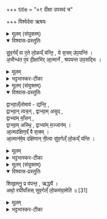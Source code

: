 +++
title = "०९ दीक्षा उपसदं च"

+++
विश्वेदेवा ऋषयः

<details><summary>मूलम् (संयुक्तम्)</summary>

सु॒व॒र्गव्ँवा ए॒ते लो॒कय्ँय॑न्ति॒ ये स॒त्त्रमु॑प॒यन्त्य॒भीन्ध॑त ए॒व दी॒क्षाभि॑रा॒त्मानँ॑ श्रपयन्त उप॒सद्भि॒र्...
</details>

<details open><summary>विश्वास-प्रस्तुतिः</summary>

सु॒व॒र्गव्ँ वा ए॒ते लो॒कय्ँ य॑न्ति॒ , ये स॒त्रम् उ॑प॒यन्ति॑ ।  
अ॒भीन्ध॑त ए॒व दी॒क्षाभि॑र् आ॒त्मानँ॑ , श्रपयन्त उप॒सद्भिः ।
</details>

<details><summary>मूलम्</summary>

सु॒व॒र्गव्ँ वा ए॒ते लो॒कय्ँ य॑न्ति॒ , ये स॒त्रम् उ॑प॒यन्ति॑ ।  
अ॒भीन्ध॑त ए॒व दी॒क्षाभि॑र् आ॒त्मानँ॑ , श्रपयन्त उप॒सद्भिः ।
</details>

<details><summary>भट्टभास्कर-टीका</summary>

1अष्टमे संवत्सरसत्रस्य दीक्षाकाल उक्तः । अथ नवमे दीक्षा उपसदश्चोच्यन्ते । ता उभयीर्विधत्ते - सुवर्गं वा इति ॥ यत्रानुष्ठायिनः स्वर्गं गच्छन्ति... तायै दीक्षाभिरात्मानं स्वेदेहमभीन्धत एव सर्वतो ज्वलयत्येव । उपसद्भिस्तु श्रपयन्ते स्वदेहं पचन्ति । तस्माद्दीक्षा उपसदश्चानुष्ठेया इति विध्युन्नयः । यदि द्वादशाहविकृतित्वेन प्राप्ताः तदाऽपि विकृतिलिङ्गत्वाय स्तुतये वा तदनुवादोऽस्तु ॥
</details>

<details><summary>मूलम् (संयुक्तम्)</summary>

द्वाभ्या॒ल्ँलोमाव॑ द्यन्ति॒ द्वाभ्या॒न्त्वच॒न्द्वाभ्या॒मसृ॒द्द्वाभ्या॑म्माँ॒सन्द्वाभ्या॒मस्थि॒ द्वाभ्या॑म्म॒ज्जान॑मा॒त्मद॑क्षिण॒व्ँवै स॒त्त्रमा॒त्मान॑मे॒व दक्षि॑णान्नी॒त्वा सु॑व॒र्गल्ँलो॒कय्ँय॑न्ति॒
</details>

<details open><summary>विश्वास-प्रस्तुतिः</summary>

द्वाभ्या॒ल्ँलोमाव॑ - द्यन्ति॒ ,  
द्वाभ्या॒न् त्वच॒न् ,
द्वाभ्या॒म् असृ॒द् ,  
द्वाभ्या॑म् माँ॒सन् ,  
द्वाभ्या॒म् अस्थि॒ ,
द्वाभ्या॑म् म॒ज्जान॑म् ।  
आ॒त्मद॑क्षिण॒व्ँ वै स॒त्त्रम् ।  
आ॒त्मान॑मे॒व दक्षि॑णान् नी॒त्वा सु॑व॒र्गल्ँ लो॒कय्ँ य॑न्ति ।
</details>

<details><summary>मूलम्</summary>

द्वाभ्या॒ल्ँलोमाव॑ - द्यन्ति॒ ,  
द्वाभ्या॒न् त्वच॒न् ,
द्वाभ्या॒म् असृ॒द् ,  
द्वाभ्या॑म् माँ॒सन् ,  
द्वाभ्या॒म् अस्थि॒ ,
द्वाभ्या॑म् म॒ज्जान॑म् ।  
आ॒त्मद॑क्षिण॒व्ँ वै स॒त्त्रम् ।  
आ॒त्मान॑मे॒व दक्षि॑णान् नी॒त्वा सु॑व॒र्गल्ँ लो॒कय्ँ य॑न्ति ।
</details>

<details><summary>भट्टभास्कर-टीका</summary>

2अथ त.... ... .र्वन् तासामुभयविधानां द्वादशत्वं प्रकटयति - द्वाभ्यामिति ॥ द्वाभ्यां दिनद्वयानुष्ठेयाभ्यां दीक्षाभ्यामुपमद्भ्यां च स्वकीयं लोम हविरर्थमवद्यन्ति अनन्तरभाविनीभ्यां द्वाभ्यां त्वचमवद्यन्ति । एवं रक्तमांसास्थिमज्जसु योजनीयम् । यदेतत्सत्रं तदेतदात्मदक्षिणं वै सशरीरमेव तत्र दक्षिणा न त्वन्या गवादिरूपा अस्ति । तस्मात् स्वशररिमेव दक्षिणारूपेण नीत्वा स्वर्गं प्राप्नुवन्ति ॥
</details>

<details><summary>मूलम् (संयुक्तम्)</summary>

शिखा॒मनु॒ प्र व॑पन्त॒ ऋद्ध्या॒ अथो॒ रघी॑याँसस्सुव॒र्गल्ँलो॒कम॑या॒मेति॑ ॥ [31]  
</details>

<details open><summary>विश्वास-प्रस्तुतिः</summary>

शिखा॒मनु॒ प्र व॑पन्त॒ , ऋद्ध्यै॑ ।  
अथो॒ रघी॑याँसस् सुव॒र्गल्ँ लो॒कम॑या॒मेति॑ ॥ [31]  
</details>

<details><summary>मूलम्</summary>

शिखा॒मनु॒ प्र व॑पन्त॒ , ऋद्ध्यै॑ ।  
अथो॒ रघी॑याँसस् सुव॒र्गल्ँ लो॒कम॑या॒मेति॑ ॥ [31]  
</details>

<details><summary>भट्टभास्कर-टीका</summary>

3यदुक्तं सूत्रकारेण - सत्रं चेद्वपनकाले सशिखानि वपन्ते इति । तदेतद्विधत्ते - शिखामिति ॥ शिखामनुलक्ष्य प्रकर्षेण वपनं कुर्युः । तच्च मृतत्वग्रूपाणां केशानामुपगमात्समृद्ध्यै भवति । अपि च केशभाररहिता रधीयांसो लघुतरास्सन्तः स्वर्गं प्राप्नुवामेत्यनेनाभिप्रायेण सशिखं वपनं कुर्युः ॥

इति माधवीये वेदार्थप्रकाशे यजुस्सहितायां सप्तमकाण्डे चतुर्थप्रपाठके नवमोनुवाकः ॥  
</details>
